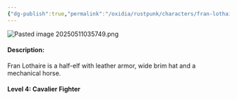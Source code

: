 ```yaml
---
{"dg-publish":true,"permalink":"/oxidia/rustpunk/characters/fran-lothaire/"}
---
```



![Pasted image 20250511035749.png](/img/user/Assets/Pasted%20image%2020250511035749.png)

#### Description:
Fran Lothaire is a half-elf with leather armor, wide brim hat and a mechanical horse.
#### Level 4: Cavalier Fighter